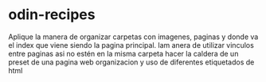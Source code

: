 # odin-recipes
Aplique la manera de organizar carpetas con imagenes, paginas y donde va el index que viene siendo la pagina principal.
lam anera de utilizar vinculos entre paginas asi no estén en la misma carpeta
hacer la caldera de un preset de una pagina web
organizacion y uso de diferentes etiquetados de html